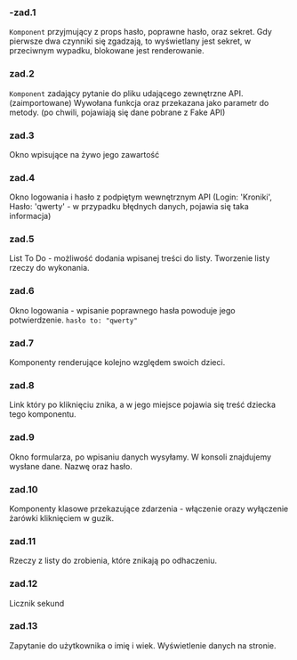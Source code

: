 
### -zad.1 
`Komponent` przyjmujący z props hasło, poprawne hasło, oraz sekret. 
Gdy pierwsze dwa czynniki się zgadzają, to wyświetlany jest sekret, w przeciwnym wypadku, blokowane jest renderowanie.

### zad.2
`Komponent` zadający pytanie do pliku udającego zewnętrzne API. (zaimportowane)
Wywołana funkcja oraz przekazana jako parametr do metody.
(po chwili, pojawiają się dane pobrane z Fake API)

### zad.3
Okno wpisujące na żywo jego zawartość

### zad.4
Okno logowania i hasło z podpiętym wewnętrznym API (Login: 'Kroniki', Hasło: 'qwerty' - w przypadku błędnych danych,
pojawia się taka informacja)

### zad.5
List To Do - możliwość dodania wpisanej treści do listy. Tworzenie listy rzeczy do wykonania.

### zad.6
Okno logowania - wpisanie poprawnego hasła powoduje jego potwierdzenie.
`hasło to: "qwerty"`

### zad.7
Komponenty renderujące kolejno względem swoich dzieci.

### zad.8
Link który po kliknięciu znika, a w jego miejsce pojawia się treść dziecka tego komponentu.

### zad.9
Okno formularza, po wpisaniu danych wysyłamy. W konsoli znajdujemy wysłane dane. Nazwę oraz hasło.

### zad.10
Komponenty klasowe przekazujące zdarzenia - włączenie orazy wyłączenie żarówki kliknięciem w guzik.

### zad.11
Rzeczy z listy do zrobienia, które znikają po odhaczeniu.

### zad.12
Licznik sekund

### zad.13
Zapytanie do użytkownika o imię i wiek. Wyświetlenie danych na stronie.